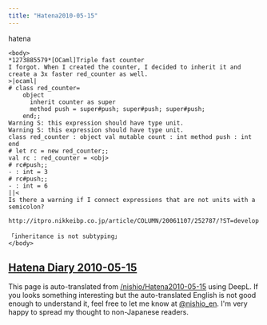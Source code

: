 ```yaml
---
title: "Hatena2010-05-15"
---
```


hatena

```
<body>
*1273885579*[OCaml]Triple fast counter
I forgot. When I created the counter, I decided to inherit it and create a 3x faster red_counter as well.
>|ocaml|
# class red_counter=  
    object
      inherit counter as super
      method push = super#push; super#push; super#push; 
    end;;
Warning S: this expression should have type unit.
Warning S: this expression should have type unit.
class red_counter : object val mutable count : int method push : int end
# let rc = new red_counter;;
val rc : red_counter = <obj>
# rc#push;;
- : int = 3
# rc#push;;
- : int = 6
||<
Is there a warning if I connect expressions that are not units with a semicolon?

http://itpro.nikkeibp.co.jp/article/COLUMN/20061107/252787/?ST=develop

「inheritance is not subtyping」
</body>
```


[Hatena Diary 2010-05-15](https://nishiohirokazu.hatenadiary.org/archive/2010/05/15)
---
This page is auto-translated from [/nishio/Hatena2010-05-15](https://scrapbox.io/nishio/Hatena2010-05-15) using DeepL. If you looks something interesting but the auto-translated English is not good enough to understand it, feel free to let me know at [@nishio_en](https://twitter.com/nishio_en). I'm very happy to spread my thought to non-Japanese readers.